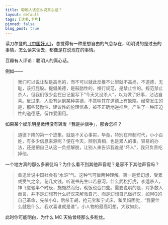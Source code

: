 ```yaml
---
title: 聪明人该怎么说真心话？
layout: default
tags: [读书,卡片]
pinned: false
blog_post: true
---
```



读刀尔登的[《中国好人》](https://book.douban.com/subject/27082316/)，总觉得有一种思想自由的气息存在，明明说的是过去的事情，怎么读来读去，都像是在说现在的事情。

豆瓣有人评论：聪明人的真心话。

例如——

> 我们可以说让梨是高尚的，而不可以就此反推不让梨就不高尚，不道德，无耻，该打屁股。提倡美德，是鼓励性的，推行规范，是禁止性的。规范禁止杀人，但我们很少会在日记里写下“今天又没杀人”，以为做了好事，沾沾自喜。反过来，人没有达到某种美德，不意味其在道德上有缺陷。经常发生的是，那些鼓励性、建议性的伦理信条，被不正确地逆推后，产生了一种压迫性的道德感。留作爱国用。

如果某个娱乐明星微博没有转发「我是护旗手」，那会怎样？


> 道德下降的第一个迹象，就是不关心事实，毕竟，特别在帝制时代，小小百姓，有多少信息来源呢？便在今天，辨别真相，也是累人的事。容易的办法，还是把自己从这一负担解脱，让别人来告诉我谁是“坏人”，我只负责吃掉他。 

一个地方真的那么多暴徒吗？为什么看不到其他声音呢？是容不下其他声音吗？



> 鲁迅曾说中国社会有“水浒”气。这种气可做两种理解。第一是爱幻想，受累或受气之余，花几文钱，听说书先生口若悬河，什么武松打虎，李逵杀人，神飞意驰半个时辰，施施然而归，晚饭也合口些。需要说明的是，对多数人而言，并不是幻想有什么好汉来解救自己，而是幻想自己做好汉，如阿Q的自己革命，先杀小Q，后杀王胡，抢元宝和宁式床，和吴妈困觉，“我要什么就是什么，我欢喜谁就是谁”。小人物的最高幻想，大致如此。

此时你可能明白，为什么 MC 天佑曾经那么多粉丝。